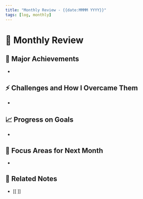 ```yaml
---
title: "Monthly Review - {{date:MMMM YYYY}}"
tags: [log, monthly]
---
```


# 📆 Monthly Review

## 🌟 Major Achievements
- 

## ⚡ Challenges and How I Overcame Them
- 

## 📈 Progress on Goals
- 

## 🎯 Focus Areas for Next Month
- 

## 🔗 Related Notes
- [[ ]]
